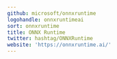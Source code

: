 ```yaml
---
github: microsoft/onnxruntime
logohandle: onnxruntimeai
sort: onnxruntime
title: ONNX Runtime
twitter: hashtag/ONNXRuntime
website: 'https://onnxruntime.ai/'
---
```

